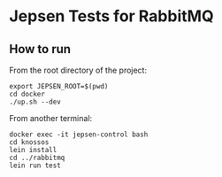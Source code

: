 # Jepsen Tests for RabbitMQ


## How to run

From the root directory of the project:

```
export JEPSEN_ROOT=$(pwd)
cd docker
./up.sh --dev
```

From another terminal:

```
docker exec -it jepsen-control bash
cd knossos
lein install
cd ../rabbitmq
lein run test
```